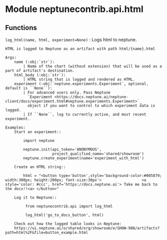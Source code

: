 Module neptunecontrib.api.html
==============================

Functions
---------

    
`log_html(name, html, experiment=None)`
:   Logs html to neptune.
    
    HTML is logged to Neptune as an artifact with path html/{name}.html
    
    Args:
        name (:obj:`str`):
            | Name of the chart (without extension) that will be used as a part of artifact's destination.
        html_body (:obj:`str`):
            | HTML string that is logged and rendered as HTML.
        experiment (:obj:`neptune.experiments.Experiment`, optional, default is ``None``):
            | For advanced users only. Pass Neptune
              `Experiment <https://docs.neptune.ai/neptune-client/docs/experiment.html#neptune.experiments.Experiment>`_
              object if you want to control to which experiment data is logged.
            | If ``None``, log to currently active, and most recent experiment.
    
    Examples:
        Start an experiment::
    
            import neptune
    
            neptune.init(api_token='ANONYMOUS',
                         project_qualified_name='shared/showroom')
            neptune.create_experiment(name='experiment_with_html')
    
        Create an HTML string::
    
            html = "<button type='button',style='background-color:#005879; width:300px; height:200px; font-size:30px'>                  <a style='color: #ccc', href='https://docs.neptune.ai'> Take me back to the docs!!<a> </button>"
    
        Log it to Neptune::
    
             from neptunecontrib.api import log_html
    
             log_html('go_to_docs_button', html)
    
        Check out how the logged table looks in Neptune:
        https://ui.neptune.ai/o/shared/org/showroom/e/SHOW-988/artifacts?path=html%2F&file=button_example.html